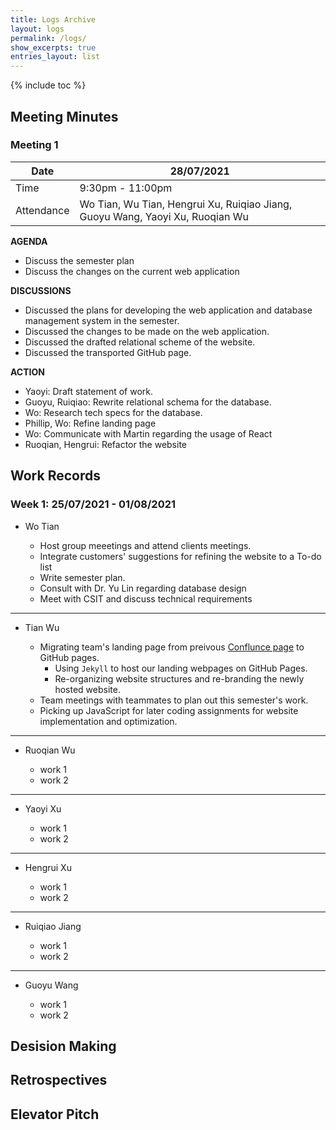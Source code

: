 ```yaml
---
title: Logs Archive
layout: logs
permalink: /logs/
show_excerpts: true
entries_layout: list
---
```


{% include toc %}

## Meeting Minutes

### Meeting 1

| Date       | 28/07/2021                                                                    |
| ---------- | ----------------------------------------------------------------------------- |
| Time       | 9:30pm - 11:00pm                                                              |
| Attendance | Wo Tian, Wu Tian, Hengrui Xu, Ruiqiao Jiang, Guoyu Wang, Yaoyi Xu, Ruoqian Wu |

**AGENDA**

- Discuss the semester plan
- Discuss the changes on the current web application

**DISCUSSIONS**

- Discussed the plans for developing the web application and database management system in the semester.
- Discussed the changes to be made on the web application.
- Discussed the drafted relational scheme of the website.
- Discussed the transported GitHub page.

**ACTION**

- Yaoyi: Draft statement of work.
- Guoyu, Ruiqiao: Rewrite relational schema for the database.
- Wo: Research tech specs for the database.
- Phillip, Wo: Refine landing page
- Wo: Communicate with Martin regarding the usage of React
- Ruoqian, Hengrui: Refactor the website

## Work Records

### Week 1: 25/07/2021 - 01/08/2021

- Wo Tian

  - Host group meeetings and attend clients meetings.
  - Integrate customers' suggestions for refining the website to a To-do list
  - Write semester plan.
  - Consult with Dr. Yu Lin regarding database design
  - Meet with CSIT and discuss technical requirements

<hr>

- Tian Wu

  - Migrating team's landing page from preivous [Conflunce page](https://techlauncher.atlassian.net/wiki/spaces/TECHLAUNCH/overview) to GitHub pages.
    - Using `Jekyll` to host our landing webpages on GitHub Pages.
    - Re-organizing website structures and re-branding the newly hosted website.
  - Team meetings with teammates to plan out this semester's work.
  - Picking up JavaScript for later coding assignments for website implementation and optimization.

<hr>

- Ruoqian Wu

  - work 1
  - work 2

<hr>

- Yaoyi Xu

  - work 1
  - work 2

<hr>

- Hengrui Xu

  - work 1
  - work 2

<hr>

- Ruiqiao Jiang

  - work 1
  - work 2

<hr>

- Guoyu Wang

  - work 1
  - work 2

## Desision Making

## Retrospectives

## Elevator Pitch
